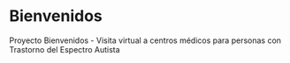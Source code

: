 # Bienvenidos
Proyecto Bienvenidos - Visita virtual a centros médicos para personas con Trastorno del Espectro Autista
